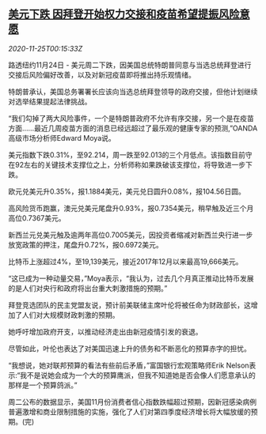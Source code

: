 <!--1606263796000-->
[美元下跌 因拜登开始权力交接和疫苗希望提振风险意愿](https://cn.reuters.com/article/global-forex-ny-1125-idCNKBS285010)
------

<div><i>2020-11-25T00:15:33Z</i></div><p>路透纽约11月24日 - 美元周二下跌，因美国总统特朗普同意与当选总统拜登进行交接后风险偏好改善，以及对新冠疫苗即将推出持乐观情绪。</p><p>特朗普承认，美国总务署署长应该向当选总统拜登领导的政府交接，但他计划继续对选举结果提起法律挑战。</p><p>“我们勾掉了两大风险事件，一个是特朗普政府不允许有序交接，另一个是在疫苗方面……最近几周疫苗方面的消息已经远超过了最乐观的健康专家的预测,”OANDA高级市场分析师Edward Moya说。</p><p>美元指数下跌0.31%，至92.214，周一跌至92.013的三个月低点。该指数目前守在92左右的关键技术支撑位之上，分析师称如果跌破该支撑位，将导致进一步下跌。</p><p>欧元兑美元升0.35%，报1.1884美元，美元兑日圆升0.08%，报104.56日圆。</p><p>高风险货币跑赢，澳元兑美元尾盘升0.93%，报0.7354美元，稍早触及近三个月高位0.7367美元。</p><p>新西兰元兑美元触及逾两年高位0.7005美元，因投资者缩减对新西兰央行进一步放宽政策的押注，尾盘升0.72%，报0.6972美元。</p><p>比特币上涨超过4%，至19,139美元，接近2017年12月以来最高19,666美元。</p><p>“这已成为一种动量交易，”Moya表示，“我认为，过去几个月真正推动比特币发展的是人们对央行和政府将出台重大刺激措施的预期。”</p><p>拜登竞选团队的民主党盟友说，预计前美联储主席叶伦将被任命为财政部长，这增加了人们对大规模财政刺激的预期。</p><p>她呼吁增加政府开支，以推动经济走出由新冠疫情引发的衰退。</p><p>尽管如此，叶伦也表达了对美国迅速上升的债务和不断恶化的预算赤字的担忧。</p><p>“我想说，她对联邦预算的看法有些前后矛盾，”富国银行宏观策略师Erik Nelson表示:“我不是说她会成为一个大的预算鹰派，但我不知道她是否会像人们愿意承认的那样是一个预算鸽派。”</p><p>周二公布的数据显示，美国11月份消费者信心指数跌幅超过预期，因新冠感染病例普遍激增和商业限制措施的实施，强化了人们对第四季度经济增长将大幅放缓的预期。(完)</p>
